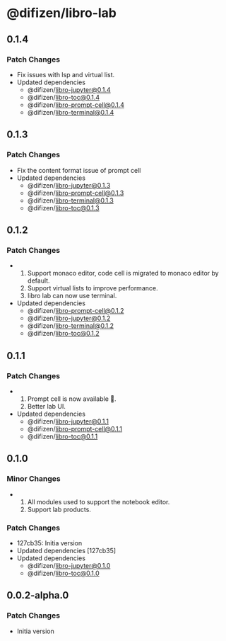 # @difizen/libro-lab

## 0.1.4

### Patch Changes

- Fix issues with lsp and virtual list.
- Updated dependencies
  - @difizen/libro-jupyter@0.1.4
  - @difizen/libro-toc@0.1.4
  - @difizen/libro-prompt-cell@0.1.4
  - @difizen/libro-terminal@0.1.4

## 0.1.3

### Patch Changes

- Fix the content format issue of prompt cell
- Updated dependencies
  - @difizen/libro-jupyter@0.1.3
  - @difizen/libro-prompt-cell@0.1.3
  - @difizen/libro-terminal@0.1.3
  - @difizen/libro-toc@0.1.3

## 0.1.2

### Patch Changes

- 1. Support monaco editor, code cell is migrated to monaco editor by default.
  2. Support virtual lists to improve performance.
  3. libro lab can now use terminal.
- Updated dependencies
  - @difizen/libro-prompt-cell@0.1.2
  - @difizen/libro-jupyter@0.1.2
  - @difizen/libro-terminal@0.1.2
  - @difizen/libro-toc@0.1.2

## 0.1.1

### Patch Changes

- 1. Prompt cell is now available 🎉.
  2. Better lab UI.
- Updated dependencies
  - @difizen/libro-jupyter@0.1.1
  - @difizen/libro-prompt-cell@0.1.1
  - @difizen/libro-toc@0.1.1

## 0.1.0

### Minor Changes

- 1. All modules used to support the notebook editor.
  2. Support lab products.

### Patch Changes

- 127cb35: Initia version
- Updated dependencies [127cb35]
- Updated dependencies
  - @difizen/libro-jupyter@0.1.0
  - @difizen/libro-toc@0.1.0

## 0.0.2-alpha.0

### Patch Changes

- Initia version
